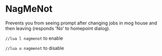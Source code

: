# NagMeNot
Prevents you from seeing prompt after changing jobs in mog house and then leaving (responds 'No' to homepoint dialog).

`//lua l nagmenot` to enable

`//lua u nagmenot` to disable
